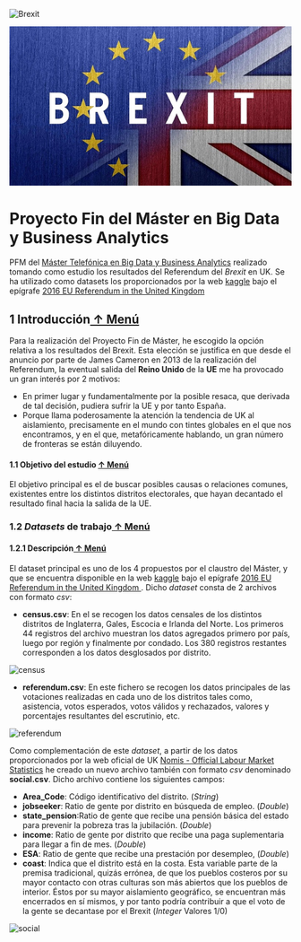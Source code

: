 
 <link rel="stylesheet" type="text/css" media="all" href="https://pburgov.github.io/custom.css" /><title></title>



<p><img src="https://pburgov.github.io/brexit-small.jpg" alt="Brexit" /></p>


![Brexit](./images/brexit_small.jpg)
# Proyecto Fin del Máster en Big Data y Business Analytics
PFM del [Máster Telefónica en Big Data y Business Analytics](https://www.campusbigdata.com/master-en-big-data-aplicado-y-business-analytics) realizado tomando como estudio los resultados del Referendum del *Brexit* en UK.
Se ha utilizado como datasets los proporcionados por la web [kaggle](https://www.kaggle.com/) bajo el epígrafe [ 2016 EU Referendum in the United Kingdom](https://www.kaggle.com/electoralcommission/brexit-results)

## <a id='1.2'> </a>1 Introducción<span><a  href='#titulo'> &#8593; Menú</a></span>

Para la realización del Proyecto Fin de Máster, he escogido la opción relativa a los resultados del Brexit. Esta elección se justifica en que desde el anuncio por parte de James Cameron en 2013 de la realización del Referendum, la eventual salida del **Reino Unido** de la **UE** me ha provocado un gran interés por 2 motivos:
- En primer lugar y fundamentalmente por la posible resaca, que derivada de tal decisión, pudiera sufrir la UE y por tanto España.
- Porque llama poderosamente la atención la tendencia de UK al aislamiento, precisamente en el mundo con tintes globales en el que nos encontramos, y en el que, metafóricamente hablando, un gran número de fronteras se están diluyendo.


#### <a id="1.1"> </a>1.1 Objetivo del estudio <span><a  href="#titulo"> &#8593; Menú</a></span>

El objetivo principal es el de buscar posibles causas o relaciones comunes, existentes entre los distintos distritos electorales, que hayan decantado el resultado final hacia la salida de la UE.

### <a id="1.2"> </a>1.2 <em>Datasets</em> de trabajo<span><a  href="#titulo"> &#8593; Menú</a></span>

#### <a id="1.2.1"> </a>1.2.1 Descripción<span><a  href="#titulo"> &#8593; Menú</a></span>

El dataset principal es uno de los 4 propuestos por el claustro del Máster, y que se encuentra disponible en la web [kaggle](https://www.kaggle.com/) bajo el epígrafe [2016 EU Referendum in the United Kingdom ](https://www.kaggle.com/electoralcommission/brexit-results). Dicho *dataset* consta de 2 archivos con formato *csv*:
- **census.csv**: En el se recogen los datos censales de los distintos distritos de Inglaterra, Gales, Escocia e Irlanda del Norte. Los primeros 44 registros del archivo muestran los datos agregados primero por país, luego por región y finalmente por condado. Los 380 registros restantes corresponden a los datos desglosados por distrito. 

![census](https://pburgov.github.io/census.jpg)

- **referendum.csv**: En este fichero se recogen los datos principales de las votaciones realizadas en cada uno de los distritos tales como, asistencia, votos esperados, votos válidos y rechazados,  valores y porcentajes resultantes del escrutinio, etc.

![referendum](![census](https://pburgov.github.io/referendum.jpg))

Como complementación de este *dataset*, a partir de los datos proporcionados por la web oficial de UK [Nomis - Official Labour Market Statistics](https://www.nomisweb.co.uk) he creado un nuevo archivo también con formato *csv* denominado **social.csv**.
Dicho archivo contiene los siguientes campos:
- <strong>Area_Code</strong>: Código identificativo del distrito. (*String*)
- **jobseeker**: Ratio de gente por distrito en búsqueda de empleo. (*Double*)
- **state_pension**:Ratio de gente que recibe una pensión básica del estado para prevenir la pobreza tras la jubilación. (*Double*)
- **income**: Ratio de gente por distrito que recibe una paga suplementaria para llegar a fin de mes. (*Double*)
- **ESA**: Ratio de gente que recibe una prestación por desempleo, (*Double*)
- **coast**: Indica que el distrito está en la costa. Esta variable parte de la premisa tradicional, quizás errónea, de que los pueblos costeros por su mayor contacto con otras culturas son más abiertos que los pueblos de interior. Éstos por su mayor aislamiento geográfico, se encuentran más encerrados en sí mismos, y por tanto podría contribuir a que el voto de la gente se decantase por el Brexit (*Integer* Valores 1/0)

![social](![census](https://pburgov.github.io/social.jpg))

